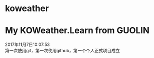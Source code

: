 # koweather
My KOWeather.Learn from GUOLIN 
======
2017年11月7日10:07:53 <br>
第一次使用git，第一次使用github，第一个个人正式项目成立 <br>
